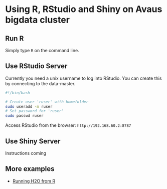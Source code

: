 # Using R, RStudio and Shiny on Avaus bigdata cluster

## Run R

Simply type `R` on the command line.

## Use RStudio Server

Currently you need a unix username to log into RStudio. You can create this by connecting to the data-master.

```bash
#!/bin/bash

# Create user 'ruser' with homefolder
sudo useradd -m ruser
# Set password for 'ruser'
sudo passwd ruser
```

Access RStudio from the browser: `http://192.168.60.2:8787`

## Use Shiny Server

Instructions coming

## More examples

* [Running H2O from R](https://github.com/avaus/bigdata-examples/blob/master/R/R_H2O.md)